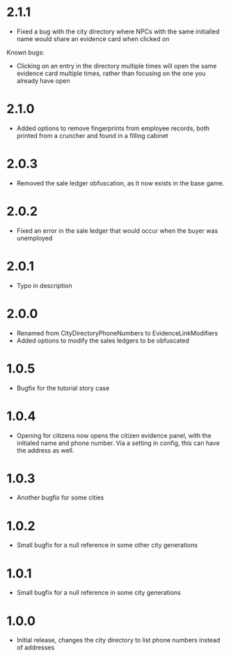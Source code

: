 # 2.1.1

* Fixed a bug with the city directory where NPCs with the same initialled name would share an evidence card when clicked on

Known bugs:

* Clicking on an entry in the directory multiple times will open the same evidence card multiple times, rather than focusing on the one you already have open

# 2.1.0

* Added options to remove fingerprints from employee records, both printed from a cruncher and found in a filling cabinet

# 2.0.3

* Removed the sale ledger obfuscation, as it now exists in the base game.

# 2.0.2

* Fixed an error in the sale ledger that would occur when the buyer was unemployed

# 2.0.1

* Typo in description

# 2.0.0

* Renamed from CityDirectoryPhoneNumbers to EvidenceLinkModifiers
* Added options to modify the sales ledgers to be obfuscated

# 1.0.5

* Bugfix for the tutorial story case

# 1.0.4

* Opening for citizens now opens the citizen evidence panel, with the initialed name and phone number. Via a setting in config, this can have the address as well.

# 1.0.3

* Another bugfix for some cities

# 1.0.2

* Small bugfix for a null reference in some other city generations

# 1.0.1

* Small bugfix for a null reference in some city generations

# 1.0.0
 
* Initial release, changes the city directory to list phone numbers instead of addresses